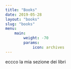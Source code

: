 ```yaml
---
title: "Books"
date: 2019-05-28
layout: "books"
slug: "books"
menu:
    main:
        weight: -70
        params: 
            icon: archives
---
```



eccco la mia sezione dei libri